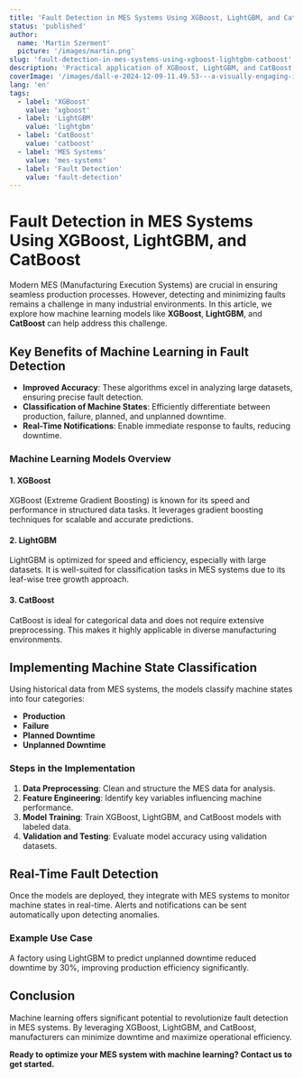 ```yaml
---
title: 'Fault Detection in MES Systems Using XGBoost, LightGBM, and CatBoost'
status: 'published'
author:
  name: 'Martin Szerment'
  picture: '/images/martin.png'
slug: 'fault-detection-in-mes-systems-using-xgboost-lightgbm-catboost'
description: 'Practical application of XGBoost, LightGBM, and CatBoost algorithms in MES systems for fault detection. A description of data analysis methods, machine state classification (production, failure, planned, and unplanned downtime), and real-time notifications implementation to minimize downtime.'
coverImage: '/images/dall-e-2024-12-09-11.49.53---a-visually-engaging-image-illustrating-the-use-of-machine-learning-models-xgboost--lightgbm--and-catboost-in-industrial-systems.-the-image-features-a--A1MD.webp'
lang: 'en'
tags: 
  - label: 'XGBoost'
    value: 'xgboost'
  - label: 'LightGBM'
    value: 'lightgbm'
  - label: 'CatBoost'
    value: 'catboost'
  - label: 'MES Systems'
    value: 'mes-systems'
  - label: 'Fault Detection'
    value: 'fault-detection'
---
```


# Fault Detection in MES Systems Using XGBoost, LightGBM, and CatBoost

Modern MES (Manufacturing Execution Systems) are crucial in ensuring seamless production processes. However, detecting and minimizing faults remains a challenge in many industrial environments. In this article, we explore how machine learning models like **XGBoost**, **LightGBM**, and **CatBoost** can help address this challenge.

## Key Benefits of Machine Learning in Fault Detection

- **Improved Accuracy**: These algorithms excel in analyzing large datasets, ensuring precise fault detection.
- **Classification of Machine States**: Efficiently differentiate between production, failure, planned, and unplanned downtime.
- **Real-Time Notifications**: Enable immediate response to faults, reducing downtime.

### Machine Learning Models Overview

#### 1. **XGBoost**
XGBoost (Extreme Gradient Boosting) is known for its speed and performance in structured data tasks. It leverages gradient boosting techniques for scalable and accurate predictions.

#### 2. **LightGBM**
LightGBM is optimized for speed and efficiency, especially with large datasets. It is well-suited for classification tasks in MES systems due to its leaf-wise tree growth approach.

#### 3. **CatBoost**
CatBoost is ideal for categorical data and does not require extensive preprocessing. This makes it highly applicable in diverse manufacturing environments.

## Implementing Machine State Classification

Using historical data from MES systems, the models classify machine states into four categories:
- **Production**
- **Failure**
- **Planned Downtime**
- **Unplanned Downtime**

### Steps in the Implementation

1. **Data Preprocessing**: Clean and structure the MES data for analysis.
2. **Feature Engineering**: Identify key variables influencing machine performance.
3. **Model Training**: Train XGBoost, LightGBM, and CatBoost models with labeled data.
4. **Validation and Testing**: Evaluate model accuracy using validation datasets.

## Real-Time Fault Detection

Once the models are deployed, they integrate with MES systems to monitor machine states in real-time. Alerts and notifications can be sent automatically upon detecting anomalies.

### Example Use Case

A factory using LightGBM to predict unplanned downtime reduced downtime by 30%, improving production efficiency significantly.

## Conclusion

Machine learning offers significant potential to revolutionize fault detection in MES systems. By leveraging XGBoost, LightGBM, and CatBoost, manufacturers can minimize downtime and maximize operational efficiency.

**Ready to optimize your MES system with machine learning? Contact us to get started.**
